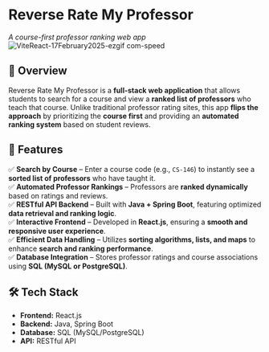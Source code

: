 # Reverse Rate My Professor  

*A course-first professor ranking web app*  
![ViteReact-17February2025-ezgif com-speed](https://github.com/user-attachments/assets/085a07bb-e6b0-46bc-a40d-ab1f9d6501da)

## 📌 Overview  

Reverse Rate My Professor is a **full-stack web application** that allows students to search for a course and view a **ranked list of professors** who teach that course. Unlike traditional professor rating sites, this app **flips the approach** by prioritizing the **course first** and providing an **automated ranking system** based on student reviews.  

## 🚀 Features  

✅ **Search by Course** – Enter a course code (e.g., `CS-146`) to instantly see a **sorted list of professors** who have taught it.  
✅ **Automated Professor Rankings** – Professors are **ranked dynamically** based on ratings and reviews.  
✅ **RESTful API Backend** – Built with **Java + Spring Boot**, featuring optimized **data retrieval and ranking logic**.  
✅ **Interactive Frontend** – Developed in **React.js**, ensuring a **smooth and responsive user experience**.  
✅ **Efficient Data Handling** – Utilizes **sorting algorithms, lists, and maps** to enhance **search and ranking performance**.  
✅ **Database Integration** – Stores professor ratings and course associations using **SQL (MySQL or PostgreSQL)**.  

## 🛠️ Tech Stack  

- **Frontend:** React.js  
- **Backend:** Java, Spring Boot  
- **Database:** SQL (MySQL/PostgreSQL)  
- **API:** RESTful API  
